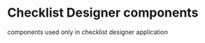 Checklist Designer components
===============================

components used only in checklist designer application